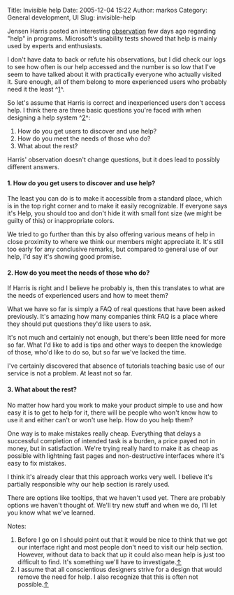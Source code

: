 Title: Invisible help
Date: 2005-12-04 15:22
Author: markos
Category: General development, UI
Slug: invisible-help

Jensen Harris posted an interesting
[observation](http://blogs.msdn.com/jensenh/archive/2005/11/29/497861.aspx)
few days ago regarding "help" in programs. Microsoft's usability tests
showed that help is mainly used by experts and enthusiasts.

I don't have data to back or refute his observations, but I did check
our logs to see how often is our help accessed and the number is so low
that I've seem to have talked about it with practically everyone who
actually visited it. Sure enough, all of them belong to more experienced
users who probably need it the least
^[1](#invhelp1-2005-12-04)<a name="invhelp01-2005-12-04"></a>^.

So let's assume that Harris is correct and inexperienced users don't
access help. I think there are three basic questions you're faced with
when designing a help system
^[2](#invhelp2-2005-12-04)<a name="invhelp02-2005-12-04"></a>^:

1.  How do you get users to discover and use help?
2.  How do you meet the needs of those who do?
3.  What about the rest?

Harris' observation doesn't change questions, but it does lead to
possibly different answers.

#### 1. How do you get users to discover and use help?

The least you can do is to make it accessible from a standard place,
which is in the top right corner and to make it easily recognizable. If
everyone says it's Help, you should too and don't hide it with small
font size (we might be guilty of this) or inappropriate colors.

We tried to go further than this by also offering various means of help
in close proximity to where we think our members might appreciate it.
It's still too early for any conclusive remarks, but compared to general
use of our help, I'd say it's showing good promise.

#### 2. How do you meet the needs of those who do?

If Harris is right and I believe he probably is, then this translates to
what are the needs of experienced users and how to meet them?

What we have so far is simply a FAQ of real questions that have been
asked previously. It's amazing how many companies think FAQ is a place
where they should put questions they'd like users to ask.

It's not much and certainly not enough, but there's been little need for
more so far. What I'd like to add is tips and other ways to deepen the
knowledge of those, who'd like to do so, but so far we've lacked the
time.

I've certainly discovered that absence of tutorials teaching basic use
of our service is not a problem. At least not so far.

#### 3. What about the rest?

No matter how hard you work to make your product simple to use and how
easy it is to get to help for it, there will be people who won't know
how to use it and either can't or won't use help. How do you help them?

One way is to make mistakes really cheap. Everything that delays a
successful completion of intended task is a burden, a price payed not in
money, but in satisfaction. We're trying really hard to make it as cheap
as possible with lightning fast pages and non-destructive interfaces
where it's easy to fix mistakes.

I think it's already clear that this approach works very well. I believe
it's partially responsible why our help section is rarely used.

There are options like tooltips, that we haven't used yet. There are
probably options we haven't thought of. We'll try new stuff and when we
do, I'll let you know what we've learned.

Notes:

1.  <a name="invhelp1-2005-12-04"></a>Before I go on I should point out
    that it would be nice to think that we got our interface right and
    most people don't need to visit our help section. However, without
    data to back that up it could also mean help is just too difficult
    to find. It's something we'll have to
    investigate.[↑](#invhelp01-2005-12-04)
2.  <a name="invhelp2-2005-12-04"></a>I assume that all conscientious
    designers strive for a design that would remove the need for help. I
    also recognize that this is often not
    possible.[↑](#invhelp02-2005-12-04)

